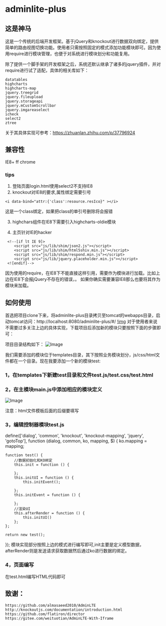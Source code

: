 # adminlite-plus
## 这是神马
这是一个传统的后端开发框架。基于jQuery和knockout进行数据双向绑定，提供简单的路由视图切换功能。使用者只需按照固定的模式添加功能模块即可。因为使用require进行模块管理，也便于对系统进行模块划分和功能复用。

除了提供一个脚手架的开发框架之后，系统还默认继承了诸多的jquery插件，并对require进行试了适配，具体的相关库如下：
```
datatables
highcharts
highcharts-map
jquery.treegrid
jquery.fileupload
jquery.storageapi
jquery.mCustomScrollbar
jquery.imgareaselect
icheck
select2
ztree
```
关于其具体实现可参考：https://zhuanlan.zhihu.com/p/37796924
## 兼容性
IE8+ ff chrome
### tips
1. 登陆页面login.html使用select2不支持IE8
2. knockout对IE8的要求,属性绑定需要引号
```
<i data-bind="attr:{'class':resource.resIco}" ></i>
```
这是一个class绑定，如果把class的单引号删除将会报错

3. highchars组件在IE8下需要引入highcharts-oldie模块

4. 主页针对IE的hacker
```
 <!--[if lt IE 9]>
    <script src="js/lib/shim/json2.js"></script>
    <script src="js/lib/shim/html5shiv.min.js"></script>
    <script src="js/lib/shim/respond.min.js"></script>
    <script src="js/lib/jquery.placeholder.min.js"></script>
 <![endif]-->
```
因为使用的require，在IE8下不能直接这样引用，需要作为模块进行加载。比如上边在IE8下会报jQuery不存在的错误，。
如果你确实需要兼容IE8那么也要将其作为模块来加载。
## 如何使用
首选把项目clone下来，将adminlite-plus目录拷贝至tomcat的webapps目录，启动tomcat访问：http://localhost:8080/adminlite-plus/#/
[!img](https://pic4.zhimg.com/80/v2-0740131e34c2fc4672c0e93def786366_hd.jpg)
对于使用者来说不需要过多关注上边的具体实现，下载项目后添加新的模块只要按照下面的步骤即可：

项目目录结构如下：
![Image](https://pic3.zhimg.com/80/v2-22e0099d826644d6dcf846249c18a8e7_hd.jpg)

我们需要添加的模块位于templates目录，其下按照业务模块划分，js/css/html文件都在一个目录。现在我要添加一个新的模块test:

### 1，在templates下新建test目录和文件test.js/test.css/test.html

### 2，在主模块main.js中添加相应的模块定义
![Image](https://pic4.zhimg.com/80/v2-bcf6f5ec0c11b2d8d83067ab19a4f136_hd.jpg)

注意：html文件模板后面的后缀要填写

### 3，编辑控制器模块test.js

define(['dialog', 'common', 'knockout', 'knockout-mapping', 'jquery', 'gotoTop'], function (dialog, common, ko, mapping, $) {
    ko.mapping = mapping;

    function test() {
        //数据初始化和KO绑定
        this.init = function () {

        };
        this.initUI = function () {
            this.initEvent();

        };
        this.initEvent = function () {

        };
        //渲染UI
        this.afterRender = function () {
            this.initUI()
        };
    };

    return new test();
});
模块实现部分按照上边的模式进行编写即可,init主要是定义模型数据，afterRender则是发送请求获取数据然后通过ko进行数据的绑定。

### 4，页面编写

在test.html编写HTML代码即可

## 致谢：
```
https://github.com/almasaeed2010/AdminLTE
http://knockoutjs.com/documentation/introduction.html
https://github.com/flatiron/director
https://gitee.com/weituotian/AdminLTE-With-Iframe
```
